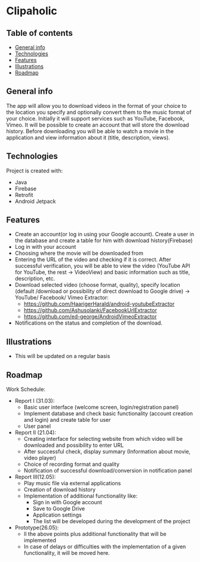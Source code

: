 # Clipaholic

## Table of contents
* [General info](#general-info)
* [Technologies](#technologies)
* [Features](#features)
* [Illustrations](#illustrations)
* [Roadmap](#roadmap)

## General info
The app will allow you to download videos in the format of your choice to the location you specify and optionally convert them to the music format of your choice. Initially it will support services such as YouTube, Facebook, Vimeo. It will be possible to create an account that will store the download history. Before downloading you will be able to watch a movie in the application and view information about it (title, description, views).

## Technologies
Project is created with:
* Java
* Firebase
* Retrofit
* Android Jetpack

## Features
* Create an account(or log in using your Google account). Create a user in the database and create a table for him with download history(Firebase)
* Log in with your account
* Choosing where the movie will be downloaded from
* Entering the URL of the video and checking if it is correct. After successful verification, you will be able to view the video (YouTube API for YouTube, the rest -> VideoView) and basic information such as title, description, etc.
* Download selected video (choose format, quality), specify location (default /download or possibility of direct download to Google drive) -> YouTube/ Facebook/ Vimeo Extractor:
  - https://github.com/HaarigerHarald/android-youtubeExtractor
  - https://github.com/Ashusolanki/FacebookUrlExtractor
  - https://github.com/ed-george/AndroidVimeoExtractor
* Notifications on the status and completion of the download.

## Illustrations
* This will be updated on a regular basis

## Roadmap
Work Schedule:
* Report I (31.03):
  - Basic user interface (welcome screen, login/registration panel)
  - Implement database and check basic functionality (account creation and login) and create table for user
  - User panel
* Report II (21.04):
  - Creating interface for selecting website from which video will be downloaded and possibility to enter URL
  - After successful check, display summary (Information about movie, video player)
  - Choice of recording format and quality
  - Notification of successful download/conversion in notification panel
* Report III(12.05):
  - Play music file via external applications
  - Creation of download history
  - Implementation of additional functionality like:
    - Sign in with Google account
    - Save to Google Drive
    - Application settings
    - The list will be developed during the development of the project
* Prototype(26.05):
  - ll the above points plus additional functionality that will be implemented
  - In case of delays or difficulties with the implementation of a given functionality, it will be moved here.

